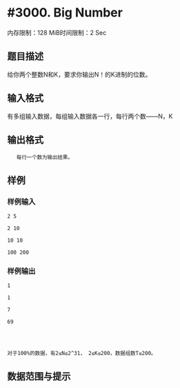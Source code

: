 # #3000. Big Number

内存限制：128 MiB时间限制：2 Sec

## 题目描述

给你两个整数N和K，要求你输出N！的K进制的位数。

## 输入格式

有多组输入数据，每组输入数据各一行，每行两个数&mdash;&mdash;N，K

 

## 输出格式

       每行一个数为输出结果。

 

## 样例

### 样例输入

    
    2 5
    
    2 10
    
    10 10
    
    100 200
    
     
    
    
    

### 样例输出

    
    1
    
    1
    
    7
    
    69
    
     
    
    
    对于100%的数据，有2≤N≤2^31， 2≤K≤200，数据组数T≤200。
    
    

## 数据范围与提示
